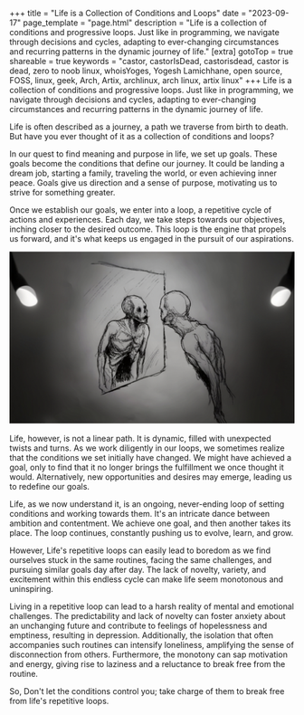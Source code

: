 +++
title = "Life is a Collection of Conditions and Loops"
date = "2023-09-17"
page_template = "page.html"
description = "Life is a collection of conditions and progressive loops. Just like in programming, we navigate through decisions and cycles, adapting to ever-changing circumstances and recurring patterns in the dynamic journey of life."
[extra]
gotoTop = true
shareable = true
keywords = "castor, castorIsDead, castorisdead, castor is dead, zero to noob linux, whoisYoges, Yogesh Lamichhane, open source, FOSS, linux, geek, Arch, Artix, archlinux, arch linux, artix linux"
+++
Life is a collection of conditions and progressive loops. Just like in programming, we navigate through decisions and cycles, adapting to ever-changing circumstances and recurring patterns in the dynamic journey of life.
<!-- more -->

Life is often described as a journey, a path we traverse from birth to death. But have you ever thought of it as a collection of conditions and loops?

In our quest to find meaning and purpose in life, we set up goals. These goals become the conditions that define our journey. It could be landing a dream job, starting a family, traveling the world, or even achieving inner peace. Goals give us direction and a sense of purpose, motivating us to strive for something greater.

Once we establish our goals, we enter into a loop, a repetitive cycle of actions and experiences. Each day, we take steps towards our objectives, inching closer to the desired outcome. This loop is the engine that propels us forward, and it's what keeps us engaged in the pursuit of our aspirations.

![Life is a loop.](/assets/images/blogs/life-is-a-loop/loop.jpg)

Life, however, is not a linear path. It is dynamic, filled with unexpected twists and turns. As we work diligently in our loops, we sometimes realize that the conditions we set initially have changed. We might have achieved a goal, only to find that it no longer brings the fulfillment we once thought it would. Alternatively, new opportunities and desires may emerge, leading us to redefine our goals.

Life, as we now understand it, is an ongoing, never-ending loop of setting conditions and working towards them. It's an intricate dance between ambition and contentment. We achieve one goal, and then another takes its place. The loop continues, constantly pushing us to evolve, learn, and grow.

However, Life's repetitive loops can easily lead to boredom as we find ourselves stuck in the same routines, facing the same challenges, and pursuing similar goals day after day. The lack of novelty, variety, and excitement within this endless cycle can make life seem monotonous and uninspiring.

Living in a repetitive loop can lead to a harsh reality of mental and emotional challenges. The predictability and lack of novelty can foster anxiety about an unchanging future and contribute to feelings of hopelessness and emptiness, resulting in depression. Additionally, the isolation that often accompanies such routines can intensify loneliness, amplifying the sense of disconnection from others. Furthermore, the monotony can sap motivation and energy, giving rise to laziness and a reluctance to break free from the routine.

So, Don't let the conditions control you; take charge of them to break free from life's repetitive loops.